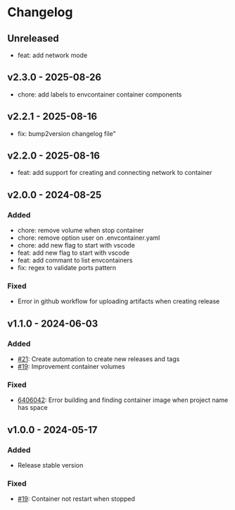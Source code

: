 # Changelog

## Unreleased

- feat: add network mode

## v2.3.0 - 2025-08-26

- chore: add labels to envcontainer container components

## v2.2.1 - 2025-08-16

- fix: bump2version changelog file"

## v2.2.0 - 2025-08-16

- feat: add support for creating and connecting network to container

## v2.0.0 - 2024-08-25

### Added

- chore: remove volume when stop container
- chore: remove option user on .envcontainer.yaml
- chore: add new flag to start with vscode
- feat: add new flag to start with vscode
- feat: add commant to list envcontainers 
- fix: regex to validate ports pattern

### Fixed

- Error in github workflow for uploading artifacts when creating release

## v1.1.0 - 2024-06-03

### Added

- [#21](https://github.com/erickmaria/envcontainer/pull/21): Create automation to create new releases and tags
- [#19](https://github.com/erickmaria/envcontainer/pull/19): Improvement container volumes

### Fixed

- [6406042](https://github.com/erickmaria/envcontainer/commit/64060422ea0c5abe6b87bfdfa82f5b1026ffa40b): Error building and finding container image when project name has space

## v1.0.0 - 2024-05-17

### Added

- Release stable version

### Fixed

- [#19](https://github.com/erickmaria/envcontainer/pull/19): Container not restart when stopped
